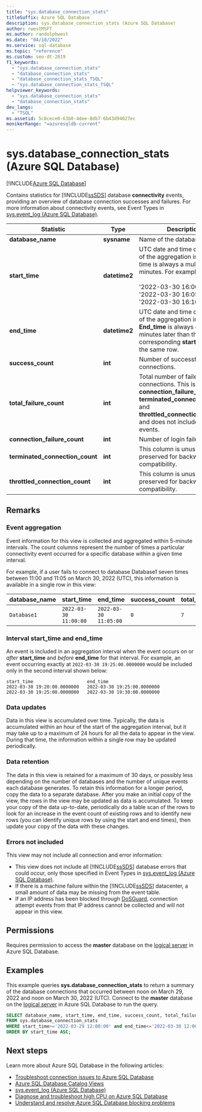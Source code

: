 ```yaml
---
title: "sys.database_connection_stats"
titleSuffix: Azure SQL Database
description: sys.database_connection_stats (Azure SQL Database)
author: rwestMSFT
ms.author: randolphwest
ms.date: "04/18/2022"
ms.service: sql-database
ms.topic: "reference"
ms.custom: seo-dt-2019
f1_keywords:
  - "sys.database_connection_stats"
  - "database_connection_stats"
  - "database_connection_stats_TSQL"
  - "sys.database_connection_stats_TSQL"
helpviewer_keywords:
  - "sys.database_connection_stats"
  - "database_connection_stats"
dev_langs:
  - "TSQL"
ms.assetid: 5c8cece0-63b0-4dee-8db7-6b43d94027ec
monikerRange: "=azuresqldb-current"
---
```

# sys.database_connection_stats (Azure SQL Database)

[!INCLUDE[Azure SQL Database](../../includes/applies-to-version/asdb.md)]

Contains statistics for [!INCLUDE[ssSDS](../../includes/sssds-md.md)] database **connectivity** events, providing an overview of database connection successes and failures. For more information about connectivity events, see Event Types in [sys.event_log &#40;Azure SQL Database&#41;](../../relational-databases/system-catalog-views/sys-event-log-azure-sql-database.md).  
  
|Statistic|Type|Description|  
|---------------|----------|-----------------|  
|**database_name**|**sysname**|Name of the database.|  
|**start_time**|**datetime2**|UTC date and time of the start of the aggregation interval. The time is always a multiple of 5 minutes. For example:<br /><br /> '2022-03-30 16:00:00'<br />'2022-03-30 16:05:00'<br />'2022-03-30 16:10:00'|  
|**end_time**|**datetime2**|UTC date and time of the end of the aggregation interval. **End_time** is always exactly 5 minutes later than the corresponding **start_time** in the same row.|  
|**success_count**|**int**|Number of successful connections.|  
|**total_failure_count**|**int**|Total number of failed connections. This is the sum of **connection_failure_count**, **terminated_connection_count**, and **throttled_connection_count**, and does not include deadlock events.|  
|**connection_failure_count**|**int**|Number of login failures.|  
|**terminated_connection_count**|**int**|This column is unused and is preserved for backwards compatibility.|  
|**throttled_connection_count**|**int**|This column is unused and is preserved for backwards compatibility.|  
  
## Remarks  
  
### Event aggregation

Event information for this view is collected and aggregated within 5-minute intervals. The count columns represent the number of times a particular connectivity event occurred for a specific database within a given time interval.  
  
For example, if a user fails to connect to database Database1 seven times between 11:00 and 11:05 on March 30, 2022 (UTC), this information is available in a single row in this view:  
  
|**database_name**|**start_time**|**end_time**|**success_count**|**total_failure_count**|**connection_failure_count**|**terminated_connection_count**|**throttled_connection_count**|  
|------------------------|---------------------|-------------------|------------------------|-------------------------------|------------------------------------|---------------------------------------|--------------------------------------|  
|`Database1`|`2022-03-30 11:00:00`|`2022-03-30 11:05:00`|`0`|`7`|`7`|`0`|`0`|  
  
### Interval start_time and end_time

An event is included in an aggregation interval when the event occurs *on* or _after_ **start_time** and _before_ **end_time** for that interval. For example, an event occurring exactly at `2022-03-30 19:25:00.0000000` would be included only in the second interval shown below:  
  
``` 
start_time                    end_time  
2022-03-30 19:20:00.0000000   2022-03-30 19:25:00.0000000  
2022-03-30 19:25:00.0000000   2022-03-30 19:30:00.0000000  
```  
  
### Data updates

Data in this view is accumulated over time. Typically, the data is accumulated within an hour of the start of the aggregation interval, but it may take up to a maximum of 24 hours for all the data to appear in the view. During that time, the information within a single row may be updated periodically.  
  
### Data retention

The data in this view is retained for a maximum of 30 days, or possibly less depending on the number of databases and the number of unique events each database generates. To retain this information for a longer period, copy the data to a separate database. After you make an initial copy of the view, the rows in the view may be updated as data is accumulated. To keep your copy of the data up-to-date, periodically do a table scan of the rows to look for an increase in the event count of existing rows and to identify new rows (you can identify unique rows by using the start and end times), then update your copy of the data with these changes.  
  
### Errors not included

This view may not include all connection and error information:  
  
- This view does not include all [!INCLUDE[ssSDS](../../includes/sssds-md.md)] database errors that could occur, only those specified in Event Types in [sys.event_log &#40;Azure SQL Database&#41;](../../relational-databases/system-catalog-views/sys-event-log-azure-sql-database.md).  
- If there is a machine failure within the [!INCLUDE[ssSDS](../../includes/sssds-md.md)] datacenter, a small amount of data may be missing from the event table.  
- If an IP address has been blocked through [DoSGuard](/azure/security/fundamentals/infrastructure-sql#dosguard), connection attempt events from that IP address cannot be collected and will not appear in this view.  
  
## Permissions

Requires permission to access the **master** database on the [logical server](/azure/azure-sql/database/logical-servers) in Azure SQL Database.
  
## Examples

This example queries **sys.database_connection_stats** to return a summary of the database connections that occurred between noon on March 29, 2022 and noon on March 30, 2022 (UTC).  Connect to the **master** database on the [logical server](/azure/azure-sql/database/logical-servers) in Azure SQL Database to run the query.
  
```sql
SELECT database_name, start_time, end_time, success_count, total_failure_count, connection_failure_count
FROM sys.database_connection_stats
WHERE start_time>='2022-03-29 12:00:00' and end_time<='2022-03-30 12:00:00'
ORDER BY start_time ASC; 
```  

## Next steps

Learn more about Azure SQL Database in the following articles:

- [Troubleshoot connection issues to Azure SQL Database](/azure/sql-database/sql-database-troubleshoot-common-connection-issues)  
- [Azure SQL Database Catalog Views](azure-sql-database-catalog-views.md)
- [sys.event_log (Azure SQL Database)](sys-event-log-azure-sql-database.md)
- [Diagnose and troubleshoot high CPU on Azure SQL Database](/azure/azure-sql/database/high-cpu-diagnose-troubleshoot)
- [Understand and resolve Azure SQL Database blocking problems](/azure/azure-sql/database/understand-resolve-blocking)
